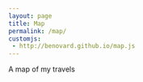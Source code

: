 ```yaml
---
layout: page
title: Map
permalink: /map/
customjs:
 - http://benovard.github.io/map.js
---
```

A map of my travels

<html>
  <head>
    <title>Add Map</title>
    <link rel="shortcut icon" href="#" />
    <script
      src="https://maps.googleapis.com/maps/api/js?key=AIzaSyCQeAFJAmmQ9NIqFtU78HuEL7BFydeqwFw&callback=initMap&libraries=drawing&v=weekly"
      defer
    ></script>
    <style type="text/css">
      #map {
        height: 500px;
        width: 100%;
      }
    </style>
    <script src="../map.js"></script>
  </head>
  <body>
    <!--The div element for the map -->
    <div id="map"></div>
  </body>
</html>